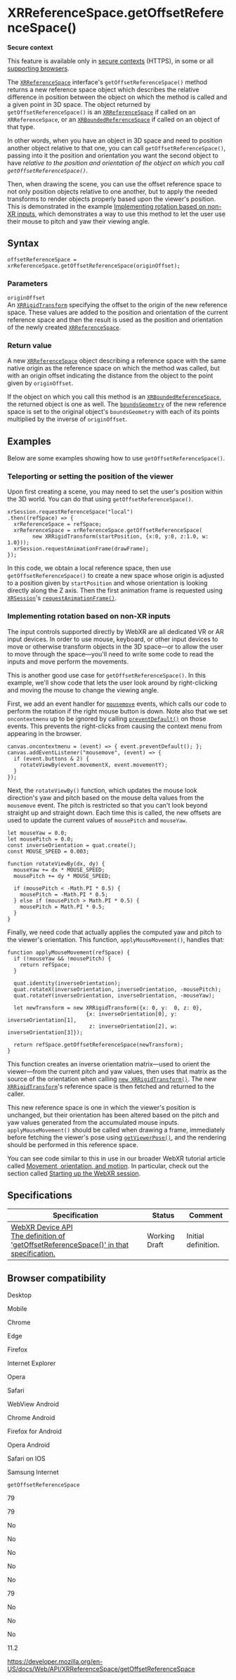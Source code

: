 XRReferenceSpace.getOffsetReferenceSpace()
==========================================

**Secure context**

This feature is available only in [secure contexts](https://developer.mozilla.org/en-US/docs/Web/Security/Secure_Contexts) (HTTPS), in some or all [supporting browsers](#browser_compatibility).

The [`XRReferenceSpace`](../xrreferencespace) interface's `getOffsetReferenceSpace()` method returns a new reference space object which describes the relative difference in position between the object on which the method is called and a given point in 3D space. The object returned by `getOffsetReferenceSpace()` is an [`XRReferenceSpace`](../xrreferencespace) if called on an `XRReferenceSpace`, or an [`XRBoundedReferenceSpace`](../xrboundedreferencespace) if called on an object of that type.

In other words, when you have an object in 3D space and need to position another object relative to that one, you can call `getOffsetReferenceSpace()`, passing into it the position and orientation you want the second object to have *relative to the position and orientation of the object on which you call `getOffsetReferenceSpace()`*.

Then, when drawing the scene, you can use the offset reference space to not only position objects relative to one another, but to apply the needed transforms to render objects properly based upon the viewer's position. This is demonstrated in the example [Implementing rotation based on non-XR inputs](#implementing_rotation_based_on_non-xr_inputs), which demonstrates a way to use this method to let the user use their mouse to pitch and yaw their viewing angle.

Syntax
------

    offsetReferenceSpace = xrReferenceSpace.getOffsetReferenceSpace(originOffset);

### Parameters

`originOffset`  
An [`XRRigidTransform`](../xrrigidtransform) specifying the offset to the origin of the new reference space. These values are added to the position and orientation of the current reference space and then the result is used as the position and orientation of the newly created [`XRReferenceSpace`](../xrreferencespace).

### Return value

A new [`XRReferenceSpace`](../xrreferencespace) object describing a reference space with the same native origin as the reference space on which the method was called, but with an origin offset indicating the distance from the object to the point given by `originOffset`.

If the object on which you call this method is an [`XRBoundedReferenceSpace`](../xrboundedreferencespace), the returned object is one as well. The [`boundsGeometry`](../xrboundedreferencespace/boundsgeometry) of the new reference space is set to the original object's `boundsGeometry` with each of its points multiplied by the inverse of `originOffset`.

Examples
--------

Below are some examples showing how to use `getOffsetReferenceSpace()`.

### Teleporting or setting the position of the viewer

Upon first creating a scene, you may need to set the user's position within the 3D world. You can do that using `getOffsetReferenceSpace()`.

    xrSession.requestReferenceSpace("local")
    .then((refSpace) => {
      xrReferenceSpace = refSpace;
      xrReferenceSpace = xrReferenceSpace.getOffsetReferenceSpace(
            new XRRigidTransform(startPosition, {x:0, y:0, z:1.0, w: 1.0}));
      xrSession.requestAnimationFrame(drawFrame);
    });

In this code, we obtain a local reference space, then use `getOffsetReferenceSpace()` to create a new space whose origin is adjusted to a position given by `startPosition` and whose orientation is looking directly along the Z axis. Then the first animation frame is requested using [`XRSession`](../xrsession)'s [`requestAnimationFrame()`](../xrsession/requestanimationframe).

### Implementing rotation based on non-XR inputs

The input controls supported directly by WebXR are all dedicated VR or AR input devices. In order to use mouse, keyboard, or other input devices to move or otherwise transform objects in the 3D space—or to allow the user to move through the space—you'll need to write some code to read the inputs and move perform the movements.

This is another good use case for `getOffsetReferenceSpace()`. In this example, we'll show code that lets the user look around by right-clicking and moving the mouse to change the viewing angle.

First, we add an event handler for [`mousemove`](../element/mousemove_event) events, which calls our code to perform the rotation if the right mouse button is down. Note also that we set <span class="page-not-created">`oncontextmenu`</span> up to be ignored by calling [`preventDefault()`](../event/preventdefault) on those events. This prevents the right-clicks from causing the context menu from appearing in the browser.

    canvas.oncontextmenu = (event) => { event.preventDefault(); };
    canvas.addEventListener("mousemove", (event) => {
      if (event.buttons & 2) {
        rotateViewBy(event.movementX, event.movementY);
      }
    });

Next, the `rotateViewBy()` function, which updates the mouse look direction's yaw and pitch based on the mouse delta values from the `mousemove` event. The pitch is restricted so that you can't look beyond straight up and straight down. Each time this is called, the new offsets are used to update the current values of `mousePitch` and `mouseYaw`.

    let mouseYaw = 0.0;
    let mousePitch = 0.0;
    const inverseOrientation = quat.create();
    const MOUSE_SPEED = 0.003;

    function rotateViewBy(dx, dy) {
      mouseYaw += dx * MOUSE_SPEED;
      mousePitch += dy * MOUSE_SPEED;

      if (mousePitch < -Math.PI * 0.5) {
        mousePitch = -Math.PI * 0.5;
      } else if (mousePitch > Math.PI * 0.5) {
        mousePitch = Math.PI * 0.5;
      }
    }

Finally, we need code that actually applies the computed yaw and pitch to the viewer's orientation. This function, `applyMouseMovement()`, handles that:

    function applyMouseMovement(refSpace) {
      if (!mouseYaw && !mousePitch) {
        return refSpace;
      }

      quat.identity(inverseOrientation);
      quat.rotateX(inverseOrientation, inverseOrientation, -mousePitch);
      quat.rotateY(inverseOrientation, inverseOrientation, -mouseYaw);

      let newTransform = new XRRigidTransform({x: 0, y:  0, z: 0},
                             {x: inverseOrientation[0], y: inverseOrientation[1],
                              z: inverseOrientation[2], w: inverseOrientation[3]});

      return refSpace.getOffsetReferenceSpace(newTransform);
    }

This function creates an inverse orientation matrix—used to orient the viewer—from the current pitch and yaw values, then uses that matrix as the source of the orientation when calling [`new XRRigidTransform()`](../xrrigidtransform/xrrigidtransform). The new [`XRRigidTransform`](../xrrigidtransform)'s reference space is then fetched and returned to the caller.

This new reference space is one in which the viewer's position is unchanged, but their orientation has been altered based on the pitch and yaw values generated from the accumulated mouse inputs. `applyMouseMovement()` should be called when drawing a frame, immediately before fetching the viewer's pose using [`getViewerPose()`](../xrframe/getviewerpose), and the rendering should be performed in this reference space.

You can see code similar to this in use in our broader WebXR tutorial article called [Movement, orientation, and motion](../webxr_device_api/movement_and_motion). In particular, check out the section called [Starting up the WebXR session](../webxr_device_api/movement_and_motion#starting_up_the_webxr_session).

Specifications
--------------

<table><thead><tr class="header"><th>Specification</th><th>Status</th><th>Comment</th></tr></thead><tbody><tr class="odd"><td><a href="https://immersive-web.github.io/webxr/#dom-xrreferencespace-getoffsetreferencespace">WebXR Device API<br />
<span class="small">The definition of 'getOffsetReferenceSpace()' in that specification.</span></a></td><td><span class="spec-wd">Working Draft</span></td><td>Initial definition.</td></tr></tbody></table>

Browser compatibility
---------------------

Desktop

Mobile

Chrome

Edge

Firefox

Internet Explorer

Opera

Safari

WebView Android

Chrome Android

Firefox for Android

Opera Android

Safari on IOS

Samsung Internet

`getOffsetReferenceSpace`

79

79

No

No

No

No

No

79

No

No

No

11.2

<a href="https://developer.mozilla.org/en-US/docs/Web/API/XRReferenceSpace/getOffsetReferenceSpace" class="_attribution-link">https://developer.mozilla.org/en-US/docs/Web/API/XRReferenceSpace/getOffsetReferenceSpace</a>
